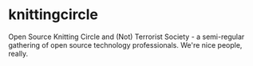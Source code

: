 knittingcircle
==============

Open Source Knitting Circle and (Not) Terrorist Society - a semi-regular gathering of open source technology professionals.  We're nice people, really.
